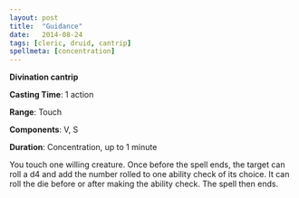 ```yaml
---
layout: post
title:  "Guidance"
date:   2014-08-24
tags: [cleric, druid, cantrip]
spellmeta: [concentration]
---
```


**Divination cantrip**

**Casting Time**: 1 action

**Range**: Touch

**Components**: V, S

**Duration**: Concentration, up to 1 minute

You touch one willing creature. Once before the spell ends, the target can roll a d4 and add the number rolled to one ability check of its choice. It can roll the die before or after making the ability check. The spell then ends.